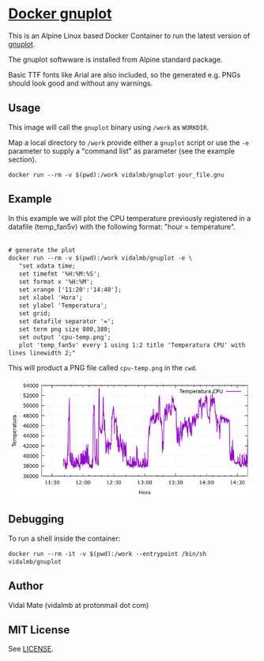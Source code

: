 # [Docker gnuplot](https://hub.docker.com/r/vidalmb/gnuplot/)

This is an Alpine Linux based Docker Container to run the latest version of [gnuplot](http://www.gnuplot.info).

The gnuplot softwware is installed from Alpine standard package.

Basic TTF fonts like Arial are also included, so the generated e.g. PNGs should look good and without any warnings.

## Usage

This image will call the `gnuplot` binary using `/work` as `WORKDIR`.

Map a local directory to `/work` provide either a `gnuplot` script or use the `-e` parameter to supply a "command list" as parameter (see the example section).

```
docker run --rm -v $(pwd):/work vidalmb/gnuplot your_file.gnu
```

## Example

In this example we will plot the CPU temperature previously registered in a datafile (temp_fan5v) with the following format: "hour = temperature".

```

# generate the plot
docker run --rm -v $(pwd):/work vidalmb/gnuplot -e \
   "set xdata time;
   set timefmt '%H:%M:%S';
   set format x '%H:%M';
   set xrange ['11:20':'14:40'];
   set xlabel 'Hora';
   set ylabel 'Temperatura';
   set grid;
   set datafile separator '=';
   set term png size 800,380;
   set output 'cpu-temp.png';
   plot 'temp_fan5v' every 1 using 1:2 title 'Temperatura CPU' with lines linewidth 2;"

```

This will product a PNG file called `cpu-temp.png` in the `cwd`.

![CPU Temperature Example Plot](https://raw.githubusercontent.com/vidalmb/docker-gnuplot/master/example/cpu-temp.png)

## Debugging

To run a shell inside the container:

```
docker run --rm -it -v $(pwd):/work --entrypoint /bin/sh vidalmb/gnuplot
```

## Author

Vidal Mate (vidalmb at protonmail dot com)

## MIT License

See [LICENSE](LICENSE).
